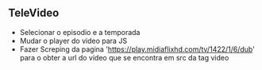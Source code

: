 ## TeleVideo


- Selecionar o episodio e a temporada
- Mudar o player do video para JS
- Fazer Screping da pagina 'https://play.midiaflixhd.com/tv/1422/1/6/dub' para o obter a url do video que se encontra em src da tag video